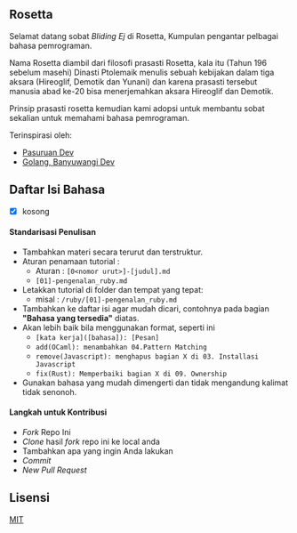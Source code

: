 ## Rosetta

Selamat datang sobat *Bliding Ej* di Rosetta, Kumpulan pengantar pelbagai bahasa pemrograman.

Nama Rosetta diambil dari filosofi prasasti Rosetta, kala itu (Tahun 196 sebelum masehi)
Dinasti Ptolemaik menulis sebuah kebijakan dalam tiga aksara (Hireoglif, Demotik dan Yunani)
dan karena prasasti tersebut manusia abad ke-20 bisa menerjemahkan aksara Hireoglif dan Demotik.

Prinsip prasasti rosetta kemudian kami adopsi untuk membantu sobat sekalian untuk memahami
bahasa pemrograman.

Terinspirasi oleh:
 - [Pasuruan Dev](https://github.com/pasuruandev/bahasa-pemrograman)
 - [Golang, Banyuwangi Dev](https://github.com/pasuruandev/bahasa-pemrograman)

## Daftar Isi Bahasa

- [X] kosong

#### Standarisasi Penulisan

- Tambahkan materi secara terurut dan terstruktur.
- Aturan penamaan tutorial :
  - Aturan : `[0<nomor urut>]-[judul].md`
  - `[01]-pengenalan_ruby.md`
- Letakkan tutorial di folder dan tempat yang tepat:
  - misal : `/ruby/[01]-pengenalan_ruby.md`
- Tambahkan ke daftar isi agar mudah dicari, contohnya pada bagian **"Bahasa yang tersedia"** diatas.
- Akan lebih baik bila menggunakan format, seperti ini
  - `[kata kerja]([bahasa]): [Pesan]`
  - `add(OCaml): menambahkan 04.Pattern Matching`
  - `remove(Javascript): menghapus bagian X di 03. Installasi Javascript`
  - `fix(Rust): Memperbaiki bagian X di 09. Ownership`
- Gunakan bahasa yang mudah dimengerti dan tidak mengandung kalimat tidak senonoh.

#### Langkah untuk Kontribusi

- _Fork_ Repo Ini
- _Clone_ hasil _fork_ repo ini ke local anda
- Tambahkan apa yang ingin Anda lakukan
- _Commit_
- _New Pull Request_

## Lisensi

[MIT](./LICENSE)
